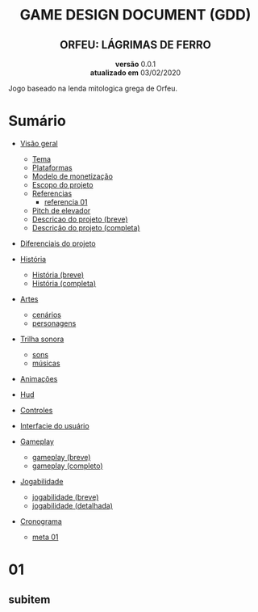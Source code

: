 <h1 align="center">GAME DESIGN DOCUMENT (GDD)</h1>
<h2 align="center">ORFEU: LÁGRIMAS DE FERRO</h2>

<p align="center">
    <b>versão</b> 0.0.1 </br>
    <b>atualizado em</b> 03/02/2020
</p>

<!--inicio de descricao-->
<p>
    Jogo baseado na lenda mitologica grega de Orfeu.
</p>
<!--final de descricao-->
<!--inicio de sumario-->

# Sumário

* [Visão geral](#01)
  * [Tema](#subitem)
  * [Plataformas]()
  * [Modelo de monetização]()
  * [Escopo do projeto]()
  * [Referencias]()
    * [referencia 01]()
  * [Pitch de elevador]()
  * [Descricao do projeto (breve)]()
  * [Descrição do projeto (completa)]()
* [Diferenciais do projeto]()
* [História]()
  * [História (breve)]()
  * [História (completa)]()
* [Artes]()
  * [cenários]()
  * [personagens]()
* [Trilha sonora]()
  * [sons]()
  * [músicas]()
* [Animações]()
* [Hud]()
* [Controles]()
* [Interfacie do usuário]()
* [Gameplay]()
  * [gameplay (breve)]()
  * [gameplay (completo)]()
* [Jogabilidade]()
  * [jogabilidade (breve)]()
  * [jogabilidade (detalhada)]()

* [Cronograma]()
  * [meta 01]()
                     
<!--final de sumario-->
# 01
## subitem